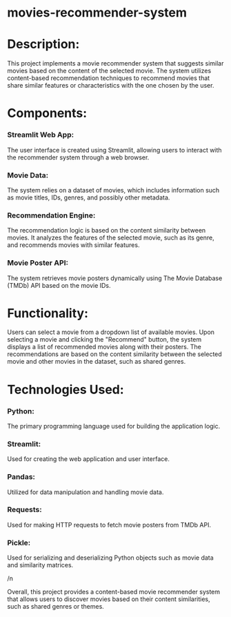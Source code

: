 # movies-recommender-system

# Description:
This project implements a movie recommender system that suggests similar movies based on the content of the selected movie. The system utilizes content-based recommendation techniques to recommend movies that share similar features or characteristics with the one chosen by the user.

# Components:

### Streamlit Web App:

The user interface is created using Streamlit, allowing users to interact with the recommender system through a web browser.


### Movie Data: 

The system relies on a dataset of movies, which includes information such as movie titles, IDs, genres, and possibly other metadata.


### Recommendation Engine: 


The recommendation logic is based on the content similarity between movies. It analyzes the features of the selected movie, such as its genre, and recommends movies with similar features.


### Movie Poster API: 

The system retrieves movie posters dynamically using The Movie Database (TMDb) API based on the movie IDs.

# Functionality:

Users can select a movie from a dropdown list of available movies.
Upon selecting a movie and clicking the "Recommend" button, the system displays a list of recommended movies along with their posters.
The recommendations are based on the content similarity between the selected movie and other movies in the dataset, such as shared genres.

# Technologies Used:

### Python: 

The primary programming language used for building the application logic.


### Streamlit: 

Used for creating the web application and user interface.


### Pandas: 


Utilized for data manipulation and handling movie data.


### Requests: 

Used for making HTTP requests to fetch movie posters from TMDb API.


### Pickle: 

Used for serializing and deserializing Python objects such as movie data and similarity matrices.





/n


Overall, this project provides a content-based movie recommender system that allows users to discover movies based on their content similarities, such as shared genres or themes.
